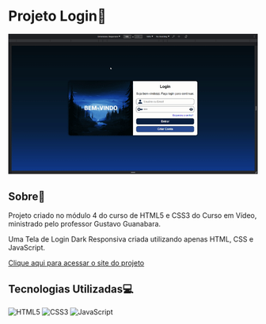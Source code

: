 # Projeto Login🔑

![GIF Demonstrativo](https://github.com/ramonfarias1/projeto-login/blob/main/images/demo.gif)

## Sobre📄

Projeto criado no módulo 4 do curso de HTML5 e CSS3 do Curso em Vídeo, ministrado pelo professor Gustavo Guanabara.

Uma Tela de Login Dark Responsiva criada utilizando apenas HTML, CSS e JavaScript.

[Clique aqui para acessar o site do projeto](https://ramonfarias1.github.io/projeto-login/)

## Tecnologias Utilizadas💻

![HTML5](https://img.shields.io/badge/HTML5-E34F26.svg?style=for-the-badge&logo=HTML5&logoColor=white)
![CSS3](https://img.shields.io/badge/CSS3-1572B6.svg?style=for-the-badge&logo=CSS3&logoColor=white)
![JavaScript](https://img.shields.io/badge/JavaScript-F7DF1E.svg?style=for-the-badge&logo=JavaScript&logoColor=black)
